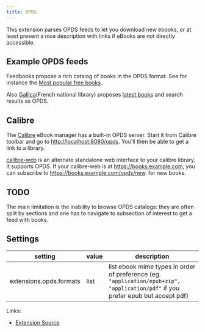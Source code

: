 ```yaml
---
title: OPDS
---
```


This extension parses OPDS feeds to let you download new ebooks, or at least present a nice description
with links if eBooks are not directly accessible.

## Example OPDS feeds

Feedbooks propose a rich catalog of books in the OPDS format.
See for instance the [Most popular free books](https://catalog.feedbooks.com/publicdomain/browse/top.atom?lang=en).

Also [Gallica](https://api.bnf.fr/api-opds-du-catalogue-de-livres-numeriques-de-gallica)(French national library) proposes
[latest books](https://gallica.bnf.fr/services/engine/search/opds?operation=searchRetrieve&amp;version=1.2&amp;exactSearch=false&amp;query=dc.format%20all%20%22epub%22%20sortby%20indexationdate%2Fsort.descending%20&amp;filter=provenance%20all%20%22bnf.fr%22) and search results as OPDS.


## Calibre

The [Calibre](https://manual.calibre-ebook.com/en/server.html) eBook manager has a built-in OPDS server. Start it from Calibre toolbar and
go to [http://localhost:8080/opds](http://localhost:8080/opds). You'll then be able to get a link to a library.

[calibre-web](https://github.com/janeczku/calibre-web) is an alternate standalone web interface to your calibre library.
It supports OPDS. If your calibre-web is at https://books.example.com, you can subscribe to https://books.example.com/opds/new.
for new books.


## TODO

The main limitation is the inability to browse OPDS catalogs: they are often split by sections and one has to navigate to subsection of interest to get a feed with books.


## Settings

| setting                                   | value          | description                                                                   |
|-------------------------------------------|----------------|-------------------------------------------------------------------------------|
| extensions.opds.formats                   | list           | list ebook mime types in order of preference (eg.  `"application/epub+zip", "application/pdf"` if you prefer epub but accept pdf)                 |

Links:

- [Extension Source](https://github.com/gpodder/gpodder/blob/master/share/gpodder/extensions/opds.py)
